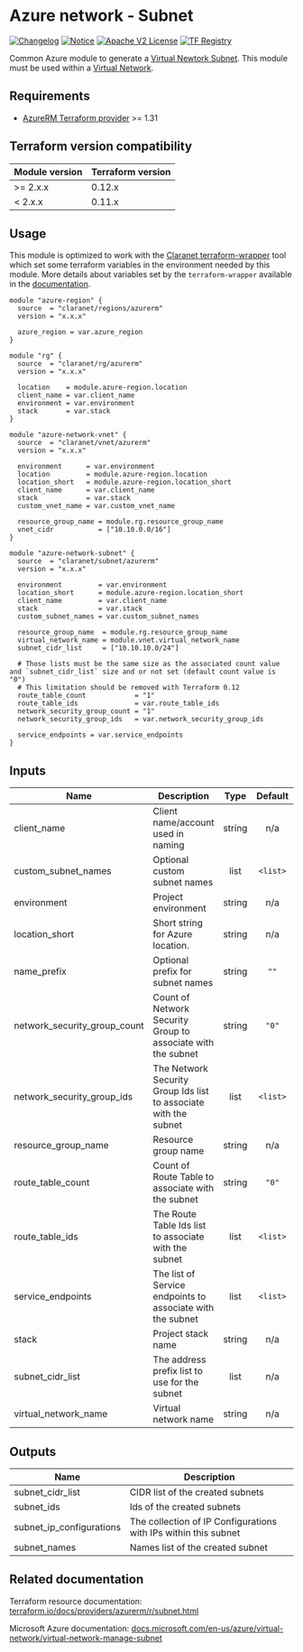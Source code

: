 # Azure network - Subnet
[![Changelog](https://img.shields.io/badge/changelog-release-green.svg)](CHANGELOG.md) [![Notice](https://img.shields.io/badge/notice-copyright-yellow.svg)](NOTICE) [![Apache V2 License](https://img.shields.io/badge/license-Apache%20V2-orange.svg)](LICENSE) [![TF Registry](https://img.shields.io/badge/terraform-registry-blue.svg)](https://registry.terraform.io/modules/claranet/subnet/azurerm/)

Common Azure module to generate a [Virtual Newtork Subnet](https://docs.microsoft.com/en-us/azure/virtual-network/virtual-network-manage-subnet). 
This module must be used within a [Virtual Network](https://docs.microsoft.com/en-us/azure/virtual-network/virtual-networks-overview).

## Requirements

* [AzureRM Terraform provider](https://www.terraform.io/docs/providers/azurerm/) >= 1.31

## Terraform version compatibility

| Module version | Terraform version |
|----------------|-------------------|
| >= 2.x.x       | 0.12.x            |
| <  2.x.x       | 0.11.x            |

## Usage

This module is optimized to work with the [Claranet terraform-wrapper](https://github.com/claranet/terraform-wrapper) tool
which set some terraform variables in the environment needed by this module.
More details about variables set by the `terraform-wrapper` available in the [documentation](https://github.com/claranet/terraform-wrapper#environment).

```hcl
module "azure-region" {
  source  = "claranet/regions/azurerm"
  version = "x.x.x"

  azure_region = var.azure_region
}

module "rg" {
  source  = "claranet/rg/azurerm"
  version = "x.x.x"

  location    = module.azure-region.location
  client_name = var.client_name
  environment = var.environment
  stack       = var.stack
}

module "azure-network-vnet" {
  source  = "claranet/vnet/azurerm"
  version = "x.x.x"
    
  environment      = var.environment
  location         = module.azure-region.location
  location_short   = module.azure-region.location_short
  client_name      = var.client_name
  stack            = var.stack
  custom_vnet_name = var.custom_vnet_name

  resource_group_name = module.rg.resource_group_name
  vnet_cidr           = ["10.10.0.0/16"]
}

module "azure-network-subnet" {
  source  = "claranet/subnet/azurerm"
  version = "x.x.x"

  environment         = var.environment
  location_short      = module.azure-region.location_short
  client_name         = var.client_name
  stack               = var.stack
  custom_subnet_names = var.custom_subnet_names

  resource_group_name  = module.rg.resource_group_name
  virtual_network_name = module.vnet.virtual_network_name
  subnet_cidr_list     = ["10.10.10.0/24"]

  # Those lists must be the same size as the associated count value and `subnet_cidr_list` size and or not set (default count value is "0")
  # This limitation should be removed with Terraform 0.12
  route_table_count            = "1"
  route_table_ids              = var.route_table_ids
  network_security_group_count = "1"
  network_security_group_ids   = var.network_security_group_ids

  service_endpoints = var.service_endpoints
}

```

## Inputs

| Name | Description | Type | Default | Required |
|------|-------------|:----:|:-----:|:-----:|
| client\_name | Client name/account used in naming | string | n/a | yes |
| custom\_subnet\_names | Optional custom subnet names | list | `<list>` | no |
| environment | Project environment | string | n/a | yes |
| location\_short | Short string for Azure location. | string | n/a | yes |
| name\_prefix | Optional prefix for subnet names | string | `""` | no |
| network\_security\_group\_count | Count of Network Security Group to associate with the subnet | string | `"0"` | no |
| network\_security\_group\_ids | The Network Security Group Ids list to associate with the subnet | list | `<list>` | no |
| resource\_group\_name | Resource group name | string | n/a | yes |
| route\_table\_count | Count of Route Table to associate with the subnet | string | `"0"` | no |
| route\_table\_ids | The Route Table Ids list to associate with the subnet | list | `<list>` | no |
| service\_endpoints | The list of Service endpoints to associate with the subnet | list | `<list>` | no |
| stack | Project stack name | string | n/a | yes |
| subnet\_cidr\_list | The address prefix list to use for the subnet | list | n/a | yes |
| virtual\_network\_name | Virtual network name | string | n/a | yes |

## Outputs

| Name | Description |
|------|-------------|
| subnet\_cidr\_list | CIDR list of the created subnets |
| subnet\_ids | Ids of the created subnets |
| subnet\_ip\_configurations | The collection of IP Configurations with IPs within this subnet |
| subnet\_names | Names list of the created subnet |

## Related documentation

Terraform resource documentation: [terraform.io/docs/providers/azurerm/r/subnet.html](https://www.terraform.io/docs/providers/azurerm/r/subnet.html)

Microsoft Azure documentation: [docs.microsoft.com/en-us/azure/virtual-network/virtual-network-manage-subnet](https://docs.microsoft.com/en-us/azure/virtual-network/virtual-network-manage-subnet)

